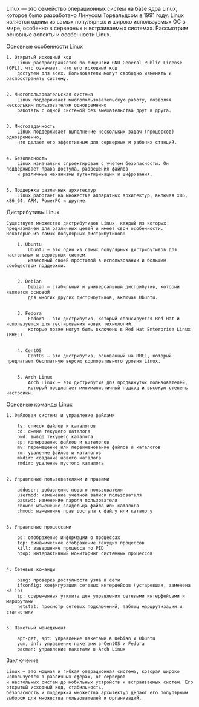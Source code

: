Linux — это семейство операционных систем на базе ядра Linux, которое было разработано Линусом Торвальдсом в 1991 году. 
Linux является одним из самых популярных и широко используемых ОС в мире, особенно в серверных и встраиваемых системах. 
Рассмотрим основные аспекты и особенности Linux.


Основные особенности Linux

    1. Открытый исходный код
        Linux распространяется по лицензии GNU General Public License (GPL), что означает, что его исходный код 
        доступен для всех. Пользователи могут свободно изменять и распространять систему.
    
    
    2. Многопользовательская система
        Linux поддерживает многопользовательскую работу, позволяя нескольким пользователям одновременно 
        работать с одной системой без вмешательства друг в друга.
    
    
    3. Многозадачность
        Linux поддерживает выполнение нескольких задач (процессов) одновременно, 
        что делает его эффективным для серверных и рабочих станций.
    
    
    4. Безопасность
        Linux изначально спроектирован с учетом безопасности. Он поддерживает права доступа, разрешения файлов 
        и различные механизмы аутентификации и шифрования.
    
    
    5. Поддержка различных архитектур
        Linux работает на множестве аппаратных архитектур, включая x86, x86_64, ARM, PowerPC и другие.



Дистрибутивы Linux

    Существует множество дистрибутивов Linux, каждый из которых предназначен для различных целей и имеет свои особенности. 
    Некоторые из самых популярных дистрибутивов:
    
        1. Ubuntu
            Ubuntu — это один из самых популярных дистрибутивов для настольных и серверных систем, 
            известный своей простотой в использовании и большим сообществом поддержки.
        
        
        2. Debian
            Debian — стабильный и универсальный дистрибутив, который является основой 
            для многих других дистрибутивов, включая Ubuntu.
        
        
        3. Fedora
            Fedora — это дистрибутив, который спонсируется Red Hat и используется для тестирования новых технологий, 
            которые позже могут быть включены в Red Hat Enterprise Linux (RHEL).
        
        
        4. CentOS
            CentOS — это дистрибутив, основанный на RHEL, который предлагает бесплатную версию корпоративного уровня Linux.
        
        
        5. Arch Linux
            Arch Linux — это дистрибутив для продвинутых пользователей, 
            который предлагает минималистичный подход и высокую степень настройки.
    

Основные команды Linux
   
    1. Файловая система и управление файлами
    
        ls: список файлов и каталогов
        cd: смена текущего каталога
        pwd: вывод текущего каталога
        cp: копирование файлов и каталогов
        mv: перемещение или переименование файлов и каталогов
        rm: удаление файлов и каталогов
        mkdir: создание нового каталога
        rmdir: удаление пустого каталога
    
   
    2. Управление пользователями и правами
    
        adduser: добавление нового пользователя
        usermod: изменение учетной записи пользователя
        passwd: изменение пароля пользователя
        chown: изменение владельца файла или каталога
        chmod: изменение прав доступа к файлу или каталогу
    
   
    3. Управление процессами
    
        ps: отображение информации о процессах
        top: динамическое отображение текущих процессов
        kill: завершение процесса по PID
        htop: интерактивный мониторинг системных процессов
    
   
    4. Сетевые команды
    
        ping: проверка доступности узла в сети
        ifconfig: конфигурация сетевых интерфейсов (устаревшая, заменена на ip)
        ip: современная утилита для управления сетевыми интерфейсами и маршрутами
        netstat: просмотр сетевых подключений, таблиц маршрутизации и статистики
    
   
    5. Пакетный менеджмент
    
        apt-get, apt: управление пакетами в Debian и Ubuntu
        yum, dnf: управление пакетами в CentOS и Fedora
        pacman: управление пакетами в Arch Linux


Заключение

    Linux — это мощная и гибкая операционная система, которая широко используется в различных сферах, от серверов 
    и настольных систем до мобильных устройств и встраиваемых систем. Его открытый исходный код, стабильность, 
    безопасность и поддержка множества архитектур делают его популярным выбором для множества пользователей и организаций.
